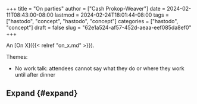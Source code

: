 +++
title = "On parties"
author = ["Cash Prokop-Weaver"]
date = 2024-02-11T08:43:00-08:00
lastmod = 2024-02-24T18:01:44-08:00
tags = ["hastodo", "concept", "hastodo", "concept"]
categories = ["hastodo", "concept"]
draft = false
slug = "62e1a524-af57-452d-aeaa-eef085da8ef0"
+++

An [On X]({{< relref "on_x.md" >}}).

Themes:

-   No work talk: attendees cannot say what they do or where they work until after dinner


## Expand {#expand}
